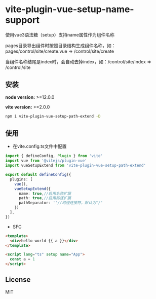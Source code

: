 # vite-plugin-vue-setup-name-support

使用vue3语法糖（setup）支持name属性作为组件名称

pages目录导出组件时按照目录结构生成组件名称，如：pages/control/site/create.vue => /control/site/create

当组件名称结尾是index时，会自动去掉index，如：/control/site/index => /control/site

## 安装

**node version:** >=12.0.0

**vite version:** >=2.0.0

```bash
npm i vite-plugin-vue-setup-path-extend -D
```

## 使用

- 在vite.config.ts文件中配置

```ts
import { defineConfig, Plugin } from 'vite'
import vue from '@vitejs/plugin-vue'
import vueSetupExtend from 'vite-plugin-vue-setup-path-extend'

export default defineConfig({
  plugins: [
    vue(), 
    vueSetupExtend({
      name: true,//启用名称扩展
      path: true,//启用路径扩展
      pathSeparator: ''//路径连接符，默认为"/"
    })
  ],
})
```

- SFC

```html
<template>
  <div>hello world {{ a }}</div>
</template>

<script lang="ts" setup name="App">
  const a = 1
</script>
```

## License

MIT